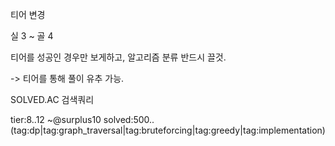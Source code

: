 티어 변경

실 3 ~ 골 4

티어를 성공인 경우만 보게하고, 알고리즘 분류 반드시 끌것.

-> 티어를 통해 풀이 유추 가능.

SOLVED.AC 검색쿼리

tier:8..12 ~@surplus10 solved:500.. (tag:dp|tag:graph_traversal|tag:bruteforcing|tag:greedy|tag:implementation)
